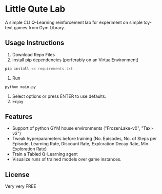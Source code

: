 # Little Qute Lab
A simple CLI Q-Learning reinforcement lab for experiment on simple toy-text games from Gym Library.

## Usage Instructions
1. Download Repo Files
1. Install pip dependencies (perferably on an VirtualEnvironment)
```bash
pip install << requirements.txt
```
1. Run
```bash
python main.py
```
1. Select options or press ENTER to use defaults.
1. Enjoy

## Features
* Support of python GYM house environments ("FrozenLake-v0", "Taxi-v3")
* Tweak hyperparameters before training (No. Episodes, No. of Steps per Episode, Learning Rate, Discount Rate, Exploration Decay Rate, Min Exploration Rate)
* Train a Tabled Q-Learning agent
* Visualize runs of trained models over game instances.


## License
Very very FREE